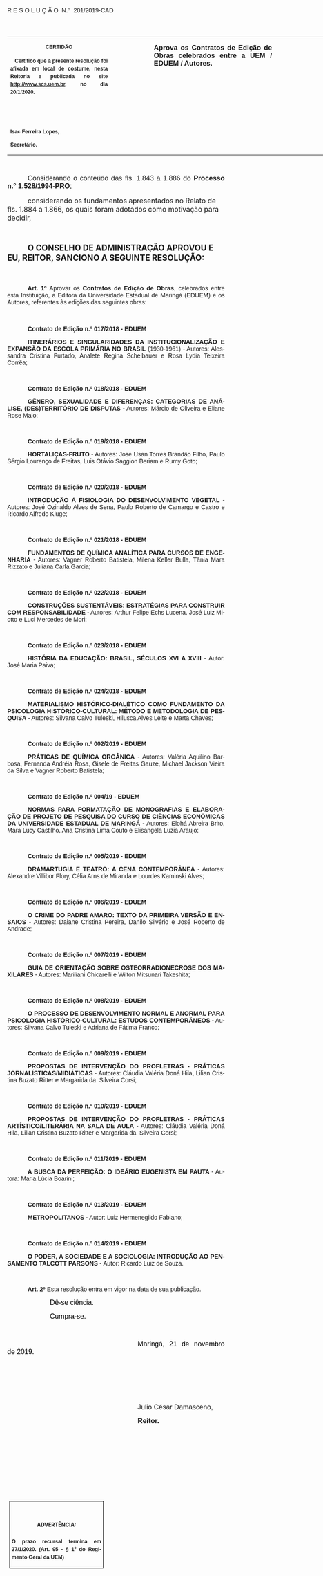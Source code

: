 <body lang=PT-BR link=blue vlink=purple style='tab-interval:35.4pt'>

<div class=WordSection1>

<p class=MsoTitle><span style='font-family:"Arial","sans-serif";mso-bidi-font-family:
"Times New Roman";mso-ansi-language:PT-BR;mso-no-proof:yes'>R E S O L U Ç Ã
O<span style='mso-spacerun:yes'>  </span>N.</span><span style='font-family:
Symbol;mso-ascii-font-family:Arial;mso-hansi-font-family:Arial;mso-ansi-language:
PT-BR;mso-char-type:symbol;mso-symbol-font-family:Symbol;mso-no-proof:yes'><span
style='mso-char-type:symbol;mso-symbol-font-family:Symbol'>°</span></span><span
style='font-family:"Arial","sans-serif";mso-bidi-font-family:"Times New Roman";
mso-ansi-language:PT-BR;mso-no-proof:yes'><span style='mso-spacerun:yes'> 
</span>201/2019-CAD<o:p></o:p></span></p>

<p class=BodyText21><span style='font-size:14.0pt;font-family:"Arial","sans-serif";
mso-bidi-font-family:"Times New Roman";mso-no-proof:yes'><o:p>&nbsp;</o:p></span></p>

<table class=MsoNormalTable border=0 cellspacing=0 cellpadding=0 width=905
 style='width:678.7pt;border-collapse:collapse;mso-padding-alt:0cm 5.4pt 0cm 5.4pt'>
 <tr style='mso-yfti-irow:0;mso-yfti-firstrow:yes;mso-yfti-lastrow:yes'>
  <td width=234 valign=top style='width:175.5pt;padding:0cm 5.4pt 0cm 5.4pt'>
  <p class=MsoNormal align=center style='text-align:center;layout-grid-mode:
  char'><b style='mso-bidi-font-weight:normal'><span style='font-size:9.0pt;
  mso-bidi-font-size:10.0pt;font-family:"Arial","sans-serif";mso-bidi-font-family:
  "Times New Roman";mso-no-proof:yes'>CERTIDÃO<o:p></o:p></span></b></p>
  <p class=MsoNormal style='text-align:justify;line-height:150%'><b
  style='mso-bidi-font-weight:normal'><span style='font-size:9.0pt;line-height:
  150%;font-family:"Arial","sans-serif";mso-bidi-font-family:"Times New Roman";
  mso-no-proof:yes'><span style='mso-spacerun:yes'>   </span>Certifico que a
  presente resolução foi afixada em local de costume, nesta Reitoria e
  publicada no site<span style='color:blue'> </span><a
  href="http://www.scs.uem.br/"><span style='text-decoration:none;text-underline:
  none'>http://www.scs.uem.br</span></a>, no dia</span></b><b style='mso-bidi-font-weight:
  normal'><span style='font-size:9.0pt;mso-bidi-font-size:10.0pt;line-height:
  150%;font-family:"Arial","sans-serif";mso-bidi-font-family:"Times New Roman";
  mso-no-proof:yes'> 20/1/2020.<o:p></o:p></span></b></p>
  <p class=MsoNormal><b style='mso-bidi-font-weight:normal'><span
  style='font-size:9.0pt;mso-bidi-font-size:10.0pt;font-family:"Arial","sans-serif";
  mso-bidi-font-family:"Times New Roman";mso-no-proof:yes'><o:p>&nbsp;</o:p></span></b></p>
  <p class=MsoNormal><b style='mso-bidi-font-weight:normal'><span
  style='font-size:9.0pt;mso-bidi-font-size:10.0pt;font-family:"Arial","sans-serif";
  mso-bidi-font-family:"Times New Roman";mso-no-proof:yes'><o:p>&nbsp;</o:p></span></b></p>
  <p class=MsoNormal><b style='mso-bidi-font-weight:normal'><span
  style='font-size:9.0pt;mso-bidi-font-size:10.0pt;font-family:"Arial","sans-serif";
  mso-bidi-font-family:"Times New Roman";mso-no-proof:yes'>Isac Ferreira Lopes,<o:p></o:p></span></b></p>
  <p class=MsoNormal><b style='mso-bidi-font-weight:normal'><span
  style='font-size:9.0pt;mso-bidi-font-size:10.0pt;font-family:"Arial","sans-serif";
  mso-bidi-font-family:"Times New Roman";mso-no-proof:yes'>Secretário.<o:p></o:p></span></b></p>
  </td>
  <td width=85 valign=top style='width:63.8pt;padding:0cm 5.4pt 0cm 5.4pt'>
  <p class=MsoNormal style='margin-right:-5.4pt'><b><span style='font-size:
  12.0pt;mso-bidi-font-size:10.0pt;font-family:"Arial","sans-serif";mso-bidi-font-family:
  "Times New Roman";mso-no-proof:yes'><o:p>&nbsp;</o:p></span></b></p>
  </td>
  <td width=293 valign=top style='width:219.7pt;padding:0cm 5.4pt 0cm 5.4pt'>
  <p class=MsoNormal style='text-align:justify'><b><span style='font-size:12.0pt;
  font-family:"Arial","sans-serif";mso-no-proof:yes'>Aprova os Contratos de
  Edição de Obras celebrados entre a UEM / EDUEM / Autores.</span></b><b><span
  style='font-size:12.0pt;font-family:"Arial","sans-serif";mso-bidi-font-family:
  "Times New Roman";mso-no-proof:yes'><o:p></o:p></span></b></p>
  </td>
  <td width=293 valign=top style='width:219.7pt;padding:0cm 5.4pt 0cm 5.4pt'>
  <p class=MsoNormal style='text-align:justify'><b><span style='font-size:12.0pt;
  font-family:"Arial","sans-serif";mso-no-proof:yes'><o:p>&nbsp;</o:p></span></b></p>
  </td>
 </tr>
</table>

<p class=BodyText21><span style='font-size:10.0pt;font-family:"Arial","sans-serif";
mso-bidi-font-family:"Times New Roman";mso-no-proof:yes'><o:p>&nbsp;</o:p></span></p>

<p class=MsoNormal style='margin-bottom:2.0pt;text-align:justify;text-indent:
35.45pt'><span style='font-size:12.0pt;mso-bidi-font-size:10.0pt;font-family:
"Arial","sans-serif";mso-bidi-font-family:"Times New Roman"'>Considerando o
conteúdo das fls. 1.843 a 1.886 do <b style='mso-bidi-font-weight:normal'>Processo
<span class=SpellE>n.°</span> 1.528/1994-PRO</b>;<o:p></o:p></span></p>

<p class=MsoBodyTextIndent style='text-indent:35.45pt'><span lang=X-NONE
style='font-size:12.0pt;mso-no-proof:yes'>considerando os fundamentos
apresentados no Relato de fls. 1.8</span><span style='font-size:12.0pt;
mso-ansi-language:PT-BR;mso-no-proof:yes'>84</span><span lang=X-NONE
style='font-size:12.0pt;mso-no-proof:yes'> a 1.8</span><span style='font-size:
12.0pt;mso-ansi-language:PT-BR;mso-no-proof:yes'>6</span><span lang=X-NONE
style='font-size:12.0pt;mso-no-proof:yes'>6, os quais foram adotados como
motivação para decidir,<o:p></o:p></span></p>

<p class=MsoBodyTextIndent style='text-indent:35.45pt'><span lang=X-NONE
style='font-size:12.0pt;mso-no-proof:yes'><o:p>&nbsp;</o:p></span></p>

<p class=MsoBodyTextIndent style='text-indent:35.45pt'><b style='mso-bidi-font-weight:
normal'><span lang=X-NONE style='font-size:14.0pt;mso-no-proof:yes'>O CONSELHO
DE ADMINISTRAÇÃO APROVOU E EU, REITOR, SANCIONO A SEGUINTE RESOLUÇÃO:<o:p></o:p></span></b></p>

<p class=MsoBodyTextIndent style='text-indent:35.45pt'><b style='mso-bidi-font-weight:
normal'><span lang=X-NONE style='font-size:14.0pt;mso-no-proof:yes'><o:p>&nbsp;</o:p></span></b></p>

<p style='margin:0cm;margin-bottom:.0001pt;text-align:justify;text-indent:35.45pt'><b
style='mso-bidi-font-weight:normal'><span style='mso-bidi-font-size:12.0pt;
font-family:"Arial","sans-serif";mso-fareast-font-family:"Arial Unicode MS";
mso-bidi-font-family:"Times New Roman"'>Art. 1º </span></b><span
style='mso-bidi-font-size:12.0pt;font-family:"Arial","sans-serif";mso-fareast-font-family:
"Arial Unicode MS";mso-bidi-font-family:"Times New Roman"'>Aprovar<b
style='mso-bidi-font-weight:normal'> </b>os <b style='mso-bidi-font-weight:
normal'>Contratos de Edição de Obras</b>, celebrados entre esta Instituição, a
Editora da Universidade Estadual de Maringá (EDUEM) e os Autores, referentes às
edições das seguintes obras:<o:p></o:p></span></p>

<p class=MsoNormal style='text-align:justify;text-indent:35.4pt'><span
style='font-size:12.0pt;font-family:"Arial","sans-serif"'><o:p>&nbsp;</o:p></span></p>

<p class=MsoNormal style='text-align:justify;text-indent:35.45pt;tab-stops:
49.65pt'><b style='mso-bidi-font-weight:normal'><span style='font-family:"Arial","sans-serif"'>Contrato
de Edição n.º 017/2018 - EDUEM<o:p></o:p></span></b></p>

<p class=MsoNormal style='text-align:justify;text-indent:35.45pt;tab-stops:
49.65pt'><b style='mso-bidi-font-weight:normal'><span style='font-family:"Arial","sans-serif"'>ITINERÁRIOS
E SINGULARIDADES DA INSTITUCIONALIZAÇÃO E EXPANSÃO DA ESCOLA PRIMÁRIA NO BRASIL</span></b><span
style='font-family:"Arial","sans-serif"'> (1930-1961) - Autores: Alessandra
Cristina Furtado, <span class=SpellE>Analete</span> Regina <span class=SpellE>Schelbauer</span>
e Rosa <span class=SpellE>Lydia</span> Teixeira Corrêa;<o:p></o:p></span></p>

<p class=MsoNormal style='text-align:justify;text-indent:35.45pt;tab-stops:
49.65pt'><span style='font-family:"Arial","sans-serif"'><o:p>&nbsp;</o:p></span></p>

<p class=MsoNormal style='text-align:justify;text-indent:35.45pt;tab-stops:
49.65pt'><b style='mso-bidi-font-weight:normal'><span style='font-family:"Arial","sans-serif"'>Contrato
de Edição n.º 018/2018 - EDUEM<o:p></o:p></span></b></p>

<p class=MsoNormal style='text-align:justify;text-indent:35.45pt;tab-stops:
49.65pt'><b style='mso-bidi-font-weight:normal'><span style='font-family:"Arial","sans-serif"'>GÊNERO,
SEXUALIDADE E DIFERENÇAS: CATEGORIAS DE ANÁLISE, (DES<span class=GramE>)TERRITÓRIO</span>
DE DISPUTAS</span></b><span style='font-family:"Arial","sans-serif"'> -
Autores: Márcio de Oliveira e Eliane Rose Maio;<o:p></o:p></span></p>

<p class=MsoNormal style='text-align:justify;text-indent:35.45pt;tab-stops:
49.65pt'><span style='font-family:"Arial","sans-serif"'><o:p>&nbsp;</o:p></span></p>

<p class=MsoNormal style='text-align:justify;text-indent:35.45pt;tab-stops:
49.65pt'><b style='mso-bidi-font-weight:normal'><span style='font-family:"Arial","sans-serif"'>Contrato
de Edição n.º 019/2018 - EDUEM<o:p></o:p></span></b></p>

<p class=MsoNormal style='text-align:justify;text-indent:35.45pt;tab-stops:
49.65pt'><b style='mso-bidi-font-weight:normal'><span style='font-family:"Arial","sans-serif"'>HORTALIÇAS-FRUTO</span></b><span
style='font-family:"Arial","sans-serif"'> - Autores: José <span class=SpellE>Usan</span>
Torres Brandão Filho, Paulo Sérgio Lourenço de Freitas, <span class=SpellE>Luis</span>
Otávio <span class=SpellE>Saggion</span> <span class=SpellE>Beriam</span> e <span
class=SpellE>Rumy</span> Goto;<o:p></o:p></span></p>

<p class=MsoNormal style='text-align:justify;text-indent:35.45pt;tab-stops:
49.65pt'><span style='font-family:"Arial","sans-serif"'><o:p>&nbsp;</o:p></span></p>

<p class=MsoNormal style='text-align:justify;text-indent:35.45pt;tab-stops:
49.65pt'><b style='mso-bidi-font-weight:normal'><span style='font-family:"Arial","sans-serif"'>Contrato
de Edição n.º 020/2018 - EDUEM<o:p></o:p></span></b></p>

<p class=MsoNormal style='text-align:justify;text-indent:35.45pt;tab-stops:
49.65pt'><b style='mso-bidi-font-weight:normal'><span style='font-family:"Arial","sans-serif"'>INTRODUÇÃO
À FISIOLOGIA DO DESENVOLVIMENTO VEGETAL</span></b><span style='font-family:
"Arial","sans-serif"'> - Autores: José <span class=SpellE>Ozinaldo</span> Alves
de Sena, Paulo Roberto de Camargo e Castro e Ricardo Alfredo <span
class=SpellE>Kluge</span>;<o:p></o:p></span></p>

<p class=MsoNormal style='text-align:justify;text-indent:35.45pt;tab-stops:
49.65pt'><span style='font-family:"Arial","sans-serif"'><o:p>&nbsp;</o:p></span></p>

<p class=MsoNormal style='text-align:justify;text-indent:35.45pt;tab-stops:
49.65pt'><b style='mso-bidi-font-weight:normal'><span style='font-family:"Arial","sans-serif"'>Contrato
de Edição n.º 021/2018 - EDUEM<o:p></o:p></span></b></p>

<p class=MsoNormal style='text-align:justify;text-indent:35.45pt;tab-stops:
49.65pt'><b style='mso-bidi-font-weight:normal'><span style='font-family:"Arial","sans-serif"'>FUNDAMENTOS
DE QUÍMICA ANALÍTICA PARA CURSOS DE ENGENHARIA</span></b><span
style='font-family:"Arial","sans-serif"'> - Autores: Vagner Roberto <span
class=SpellE>Batistela</span>, Milena Keller <span class=SpellE>Bulla</span>,
Tânia Mara <span class=SpellE>Rizzato</span> e Juliana Carla Garcia;<o:p></o:p></span></p>

<p class=MsoNormal style='text-align:justify;text-indent:35.45pt;tab-stops:
49.65pt'><span style='font-family:"Arial","sans-serif"'><o:p>&nbsp;</o:p></span></p>

<p class=MsoNormal style='text-align:justify;text-indent:35.45pt;tab-stops:
49.65pt'><b style='mso-bidi-font-weight:normal'><span style='font-family:"Arial","sans-serif"'>Contrato
de Edição n.º 022/2018 - EDUEM<o:p></o:p></span></b></p>

<p class=MsoNormal style='text-align:justify;text-indent:35.45pt;tab-stops:
49.65pt'><b style='mso-bidi-font-weight:normal'><span style='font-family:"Arial","sans-serif"'>CONSTRUÇÕES
SUSTENTÁVEIS: ESTRATÉGIAS PARA CONSTRUIR COM RESPONSABILIDADE</span></b><span
style='font-family:"Arial","sans-serif"'> - Autores: Arthur Felipe <span
class=SpellE>Echs</span> Lucena, José Luiz <span class=SpellE>Miotto</span> e
Luci Mercedes de Mori;<o:p></o:p></span></p>

<p class=MsoNormal style='text-align:justify;text-indent:1.0cm;tab-stops:49.65pt'><span
style='font-family:"Arial","sans-serif"'><o:p>&nbsp;</o:p></span></p>

<p class=MsoNormal style='text-align:justify;text-indent:35.45pt;tab-stops:
49.65pt'><b style='mso-bidi-font-weight:normal'><span style='font-family:"Arial","sans-serif"'>Contrato
de Edição n.º 023/2018 - EDUEM<o:p></o:p></span></b></p>

<p class=MsoNormal style='text-align:justify;text-indent:35.45pt;tab-stops:
49.65pt'><b style='mso-bidi-font-weight:normal'><span style='font-family:"Arial","sans-serif"'>HISTÓRIA
DA EDUCAÇÃO: BRASIL, SÉCULOS XVI A XVIII</span></b><span style='font-family:
"Arial","sans-serif"'> - Autor: José Maria Paiva;<o:p></o:p></span></p>

<p class=MsoNormal style='text-align:justify;text-indent:35.45pt;tab-stops:
49.65pt'><b style='mso-bidi-font-weight:normal'><span style='font-family:"Arial","sans-serif"'><o:p>&nbsp;</o:p></span></b></p>

<p class=MsoNormal style='text-align:justify;text-indent:35.45pt;tab-stops:
49.65pt'><b style='mso-bidi-font-weight:normal'><span style='font-family:"Arial","sans-serif"'>Contrato
de Edição n.º 024/2018 - EDUEM<o:p></o:p></span></b></p>

<p class=MsoNormal style='text-align:justify;text-indent:35.45pt;tab-stops:
49.65pt'><b style='mso-bidi-font-weight:normal'><span style='font-family:"Arial","sans-serif"'>MATERIALISMO
HISTÓRICO-DIALÉTICO COMO FUNDAMENTO DA PSICOLOGIA HISTÓRICO-CULTURAL: MÉTODO E
METODOLOGIA DE PESQUISA</span></b><span style='font-family:"Arial","sans-serif"'>
- Autores: Silvana Calvo <span class=SpellE>Tuleski</span>, <span class=SpellE>Hilusca</span>
Alves Leite e Marta Chaves;<o:p></o:p></span></p>

<p class=MsoNormal style='text-align:justify;text-indent:35.45pt;tab-stops:
49.65pt'><span style='font-family:"Arial","sans-serif"'><o:p>&nbsp;</o:p></span></p>

<p class=MsoNormal style='text-align:justify;text-indent:35.45pt;tab-stops:
49.65pt'><b style='mso-bidi-font-weight:normal'><span style='font-family:"Arial","sans-serif"'>Contrato
de Edição n.º 002/2019 - EDUEM<o:p></o:p></span></b></p>

<p class=MsoNormal style='text-align:justify;text-indent:35.45pt;tab-stops:
49.65pt'><b style='mso-bidi-font-weight:normal'><span style='font-family:"Arial","sans-serif"'>PRÁTICAS
DE QUÍMICA ORGÂNICA</span></b><span style='font-family:"Arial","sans-serif"'> -
Autores: Valéria Aquilino Barbosa, Fernanda Andréia Rosa, Gisele de Freitas <span
class=SpellE>Gauze</span>, Michael Jackson Vieira da Silva e Vagner Roberto <span
class=SpellE>Batistela</span>;<o:p></o:p></span></p>

<p class=MsoNormal style='text-align:justify;text-indent:35.45pt;tab-stops:
49.65pt'><span style='font-family:"Arial","sans-serif"'><o:p>&nbsp;</o:p></span></p>

<p class=MsoNormal style='text-align:justify;text-indent:35.45pt;tab-stops:
49.65pt'><b style='mso-bidi-font-weight:normal'><span style='font-family:"Arial","sans-serif"'>Contrato
de Edição n.º 004/19 - EDUEM<o:p></o:p></span></b></p>

<p class=MsoNormal style='text-align:justify;text-indent:35.45pt;tab-stops:
49.65pt'><b style='mso-bidi-font-weight:normal'><span style='font-family:"Arial","sans-serif"'>NORMAS
PARA FORMATAÇÃO DE MONOGRAFIAS E ELABORAÇÃO DE PROJETO DE PESQUISA DO CURSO DE
CIÊNCIAS ECONÔMICAS DA UNIVERSIDADE ESTADUAL DE MARINGÁ </span></b><span
style='font-family:"Arial","sans-serif"'>- Autores: <span class=SpellE>Elohá</span>
<span class=SpellE>Abreira</span> Brito, Mara Lucy Castilho, Ana Cristina Lima
Couto e Elisangela Luzia <span class=SpellE>Araujo</span>;<o:p></o:p></span></p>

<p class=MsoNormal style='text-align:justify;text-indent:35.45pt;tab-stops:
49.65pt'><span style='font-family:"Arial","sans-serif"'><o:p>&nbsp;</o:p></span></p>

<p class=MsoNormal style='text-align:justify;text-indent:35.45pt;tab-stops:
49.65pt'><b style='mso-bidi-font-weight:normal'><span style='font-family:"Arial","sans-serif"'>Contrato
de Edição n.º 005/2019 - EDUEM<o:p></o:p></span></b></p>

<p class=MsoNormal style='text-align:justify;text-indent:35.45pt;tab-stops:
49.65pt'><b style='mso-bidi-font-weight:normal'><span style='font-family:"Arial","sans-serif"'>DRAMARTUGIA
E TEATRO: A CENA CONTEMPORÂNEA </span></b><span style='font-family:"Arial","sans-serif"'>-
Autores: Alexandre <span class=SpellE>Villibor</span> Flory, Célia Arns de
Miranda e Lourdes <span class=SpellE>Kaminski</span> Alves;<o:p></o:p></span></p>

<p class=MsoNormal style='text-align:justify;text-indent:35.45pt;tab-stops:
49.65pt'><span style='font-family:"Arial","sans-serif"'><o:p>&nbsp;</o:p></span></p>

<p class=MsoNormal style='text-align:justify;text-indent:35.45pt;tab-stops:
49.65pt'><b style='mso-bidi-font-weight:normal'><span style='font-family:"Arial","sans-serif"'>Contrato
de Edição n.º 006/2019 - EDUEM<o:p></o:p></span></b></p>

<p class=MsoNormal style='text-align:justify;text-indent:35.45pt;tab-stops:
49.65pt'><b style='mso-bidi-font-weight:normal'><span style='font-family:"Arial","sans-serif"'>O
CRIME DO PADRE AMARO: TEXTO DA PRIMEIRA VERSÃO E ENSAIOS </span></b><span
style='font-family:"Arial","sans-serif"'>- Autores: Daiane Cristina Pereira,
Danilo Silvério e José Roberto de Andrade;<o:p></o:p></span></p>

<p class=MsoNormal style='text-align:justify;text-indent:35.45pt;tab-stops:
49.65pt'><span style='font-family:"Arial","sans-serif"'><o:p>&nbsp;</o:p></span></p>

<p class=MsoNormal style='text-align:justify;text-indent:35.45pt;tab-stops:
49.65pt'><b style='mso-bidi-font-weight:normal'><span style='font-family:"Arial","sans-serif"'>Contrato
de Edição n.º 007/2019 - EDUEM<o:p></o:p></span></b></p>

<p class=MsoNormal style='text-align:justify;text-indent:35.45pt;tab-stops:
49.65pt'><b style='mso-bidi-font-weight:normal'><span style='font-family:"Arial","sans-serif"'>GUIA
DE ORIENTAÇÃO SOBRE OSTEORRADIONECROSE DOS MAXILARES</span></b><span
style='font-family:"Arial","sans-serif"'> - Autores: <span class=SpellE>Mariliani</span>
<span class=SpellE>Chicarelli</span> e Wilton <span class=SpellE>Mitsunari</span>
Takeshita;<o:p></o:p></span></p>

<p class=MsoNormal style='text-align:justify;text-indent:35.45pt;tab-stops:
49.65pt'><span style='font-family:"Arial","sans-serif"'><o:p>&nbsp;</o:p></span></p>

<p class=MsoNormal style='text-align:justify;text-indent:35.45pt;tab-stops:
49.65pt'><b style='mso-bidi-font-weight:normal'><span style='font-family:"Arial","sans-serif"'>Contrato
de Edição n.º 008/2019 - EDUEM<o:p></o:p></span></b></p>

<p class=MsoNormal style='text-align:justify;text-indent:35.45pt;tab-stops:
49.65pt'><b style='mso-bidi-font-weight:normal'><span style='font-family:"Arial","sans-serif"'>O
PROCESSO DE DESENVOLVIMENTO NORMAL E ANORMAL PARA PSICOLOGIA
HISTÓRICO-CULTURAL: ESTUDOS CONTEMPORÂNEOS</span></b><span style='font-family:
"Arial","sans-serif"'> ­­- Autores: Silvana Calvo <span class=SpellE>Tuleski</span>
e Adriana de Fátima Franco;<o:p></o:p></span></p>

<p class=MsoNormal style='text-align:justify;text-indent:35.45pt;tab-stops:
49.65pt'><span style='font-family:"Arial","sans-serif"'><o:p>&nbsp;</o:p></span></p>

<p class=MsoNormal style='text-align:justify;text-indent:35.45pt;tab-stops:
49.65pt'><b style='mso-bidi-font-weight:normal'><span style='font-family:"Arial","sans-serif"'>Contrato
de Edição n.º 009/2019 - EDUEM<o:p></o:p></span></b></p>

<p class=MsoNormal style='text-align:justify;text-indent:35.45pt;tab-stops:
49.65pt'><b style='mso-bidi-font-weight:normal'><span style='font-family:"Arial","sans-serif"'>PROPOSTAS
DE INTERVENÇÃO DO PROFLETRAS - PRÁTICAS <span class=GramE>JORNALÍSTICAS/MIDIÁTICAS</span></span></b><span
style='font-family:"Arial","sans-serif"'> - Autores: Cláudia Valéria <span
class=SpellE>Doná</span> <span class=SpellE>Hila</span>, Lilian Cristina <span
class=SpellE>Buzato</span> <span class=SpellE>Ritter</span> e Margarida da<span
style='mso-spacerun:yes'>  </span>Silveira <span class=SpellE>Corsi</span>;<o:p></o:p></span></p>

<p class=MsoNormal style='text-align:justify;text-indent:35.45pt;tab-stops:
49.65pt'><b style='mso-bidi-font-weight:normal'><span style='font-family:"Arial","sans-serif"'><o:p>&nbsp;</o:p></span></b></p>

<p class=MsoNormal style='text-align:justify;text-indent:35.45pt;tab-stops:
49.65pt'><b style='mso-bidi-font-weight:normal'><span style='font-family:"Arial","sans-serif"'>Contrato
de Edição n.º 010/2019 - EDUEM<o:p></o:p></span></b></p>

<p class=MsoNormal style='text-align:justify;text-indent:35.45pt;tab-stops:
49.65pt'><b style='mso-bidi-font-weight:normal'><span style='font-family:"Arial","sans-serif"'>PROPOSTAS
DE INTERVENÇÃO DO PROFLETRAS - PRÁTICAS ARTÍSTICO/LITERÁRIA NA SALA DE AULA </span></b><span
style='font-family:"Arial","sans-serif"'>- Autores: Cláudia Valéria <span
class=SpellE>Doná</span> <span class=SpellE>Hila</span>, Lilian Cristina <span
class=SpellE>Buzato</span> <span class=SpellE>Ritter</span> e Margarida da<span
class=GramE><span style='mso-spacerun:yes'>  </span></span>Silveira <span
class=SpellE>Corsi</span>;<o:p></o:p></span></p>

<p class=MsoNormal style='text-align:justify;text-indent:35.45pt;tab-stops:
49.65pt'><span style='font-family:"Arial","sans-serif"'><o:p>&nbsp;</o:p></span></p>

<p class=MsoNormal style='text-align:justify;text-indent:35.45pt;tab-stops:
49.65pt'><b style='mso-bidi-font-weight:normal'><span style='font-family:"Arial","sans-serif"'>Contrato
de Edição n.º 011/2019 - EDUEM<o:p></o:p></span></b></p>

<p class=MsoNormal style='text-align:justify;text-indent:35.45pt;tab-stops:
49.65pt'><b style='mso-bidi-font-weight:normal'><span style='font-family:"Arial","sans-serif"'>A
BUSCA DA PERFEIÇÃO: O IDEÁRIO EUGENISTA EM PAUTA </span></b><span
style='font-family:"Arial","sans-serif"'>- Autora: Maria Lúcia <span
class=SpellE>Boarini</span>;<o:p></o:p></span></p>

<p class=MsoNormal style='text-align:justify;text-indent:35.45pt;tab-stops:
49.65pt'><span style='font-family:"Arial","sans-serif"'><o:p>&nbsp;</o:p></span></p>

<p class=MsoNormal style='text-align:justify;text-indent:35.45pt;tab-stops:
49.65pt'><b style='mso-bidi-font-weight:normal'><span style='font-family:"Arial","sans-serif"'>Contrato
de Edição n.º 013/2019 - EDUEM<o:p></o:p></span></b></p>

<p class=MsoNormal style='text-align:justify;text-indent:35.45pt;tab-stops:
49.65pt'><b style='mso-bidi-font-weight:normal'><span style='font-family:"Arial","sans-serif"'>METROPOLITANOS
</span></b><span style='font-family:"Arial","sans-serif"'>- Autor: Luiz
Hermenegildo Fabiano;<o:p></o:p></span></p>

<p class=MsoNormal style='text-align:justify;text-indent:35.45pt;tab-stops:
49.65pt'><b style='mso-bidi-font-weight:normal'><span style='font-family:"Arial","sans-serif"'><o:p>&nbsp;</o:p></span></b></p>

<p class=MsoNormal style='text-align:justify;text-indent:35.45pt;tab-stops:
49.65pt'><b style='mso-bidi-font-weight:normal'><span style='font-family:"Arial","sans-serif"'>Contrato
de Edição n.º 014/2019 - EDUEM<o:p></o:p></span></b></p>

<p class=MsoNormal style='text-align:justify;text-indent:35.45pt;tab-stops:
49.65pt'><b style='mso-bidi-font-weight:normal'><span style='font-family:"Arial","sans-serif"'>O
PODER, A SOCIEDADE E A SOCIOLOGIA: INTRODUÇÃO AO PENSAMENTO TALCOTT PARSONS </span></b><span
style='font-family:"Arial","sans-serif"'>-<b style='mso-bidi-font-weight:normal'>
</b>Autor: Ricardo Luiz de Souza.<o:p></o:p></span></p>

<p class=MsoNormal style='text-align:justify;text-indent:35.45pt;tab-stops:
49.65pt'><span style='font-family:"Arial","sans-serif"'><o:p>&nbsp;</o:p></span></p>

<p style='margin:0cm;margin-bottom:.0001pt;text-align:justify;text-indent:35.45pt'><b
style='mso-bidi-font-weight:normal'><span style='mso-bidi-font-size:12.0pt;
font-family:"Arial","sans-serif"'>Art. 2º </span></b><span style='mso-bidi-font-size:
12.0pt;font-family:"Arial","sans-serif";mso-bidi-font-family:"Times New Roman";
mso-no-proof:yes'>Esta resolução entra em vigor na data de sua publicação.</span><span
style='mso-bidi-font-size:12.0pt;font-family:"Arial","sans-serif";mso-fareast-font-family:
"Arial Unicode MS";mso-bidi-font-family:"Times New Roman";letter-spacing:-.2pt;
mso-no-proof:yes'><o:p></o:p></span></p>

<p class=MsoNormal style='margin-left:35.35pt;text-align:justify;text-indent:
35.45pt'><span style='font-size:12.0pt;font-family:"Arial","sans-serif";
color:black;mso-no-proof:yes'><span style='mso-spacerun:yes'> </span>Dê-se
ciência.<o:p></o:p></span></p>

<p class=MsoNormal style='margin-left:35.35pt;text-align:justify;text-indent:
35.45pt'><span style='font-size:12.0pt;font-family:"Arial","sans-serif";
color:black;mso-no-proof:yes'><span style='mso-spacerun:yes'> </span>Cumpra-se.<o:p></o:p></span></p>

<p class=MsoNormal style='text-align:justify;text-indent:35.45pt'><span
style='font-size:12.0pt;font-family:"Arial","sans-serif";color:black;
mso-no-proof:yes'><o:p>&nbsp;</o:p></span></p>

<p class=MsoNormal style='text-align:justify;text-indent:8.0cm'><span
style='font-size:12.0pt;font-family:"Arial","sans-serif";color:black;
mso-no-proof:yes'>Maringá, 21 de novembro de 2019.<o:p></o:p></span></p>

<p class=MsoNormal style='text-align:justify;text-indent:8.0cm'><span
style='font-size:12.0pt;font-family:"Arial","sans-serif";mso-bidi-font-family:
"Times New Roman";mso-no-proof:yes'><o:p>&nbsp;</o:p></span></p>

<p class=MsoNormal style='text-align:justify;text-indent:8.0cm'><span
style='font-size:12.0pt;font-family:"Arial","sans-serif";mso-bidi-font-family:
"Times New Roman";mso-no-proof:yes'><o:p>&nbsp;</o:p></span></p>

<p class=MsoNormal style='text-align:justify;text-indent:8.0cm'><span
style='font-size:12.0pt;font-family:"Arial","sans-serif";mso-bidi-font-family:
"Times New Roman";mso-no-proof:yes'><o:p>&nbsp;</o:p></span></p>

<p class=MsoNormal style='text-align:justify;text-indent:8.0cm'><span
style='font-size:12.0pt;font-family:"Arial","sans-serif";mso-bidi-font-family:
"Times New Roman";mso-no-proof:yes'>Julio César Damasceno,<o:p></o:p></span></p>

<p class=MsoNormal style='text-align:justify;text-indent:8.0cm;tab-stops:8.0cm 276.45pt'><b
style='mso-bidi-font-weight:normal'><span style='font-size:12.0pt;font-family:
"Arial","sans-serif";mso-bidi-font-family:"Times New Roman";mso-no-proof:yes'>Reitor.<o:p></o:p></span></b></p>

<p class=MsoNormal style='text-align:justify;text-indent:8.0cm;tab-stops:8.0cm 276.45pt'><b
style='mso-bidi-font-weight:normal'><span style='font-size:12.0pt;font-family:
"Arial","sans-serif";mso-bidi-font-family:"Times New Roman";mso-no-proof:yes'><o:p>&nbsp;</o:p></span></b></p>

<p class=MsoNormal style='text-align:justify;text-indent:8.0cm;tab-stops:8.0cm 276.45pt'><b
style='mso-bidi-font-weight:normal'><span style='font-size:12.0pt;font-family:
"Arial","sans-serif";mso-bidi-font-family:"Times New Roman";mso-no-proof:yes'><o:p>&nbsp;</o:p></span></b></p>

<p class=MsoNormal style='text-align:justify;text-indent:8.0cm;tab-stops:8.0cm 276.45pt'><b
style='mso-bidi-font-weight:normal'><span style='font-size:12.0pt;font-family:
"Arial","sans-serif";mso-bidi-font-family:"Times New Roman";mso-no-proof:yes'><o:p>&nbsp;</o:p></span></b></p>

<p class=MsoNormal style='text-align:justify;text-indent:8.0cm;tab-stops:8.0cm 276.45pt'><b
style='mso-bidi-font-weight:normal'><span style='font-size:12.0pt;font-family:
"Arial","sans-serif";mso-bidi-font-family:"Times New Roman";mso-no-proof:yes'><o:p>&nbsp;</o:p></span></b></p>

<p class=MsoNormal style='text-align:justify;text-indent:8.0cm;tab-stops:8.0cm 276.45pt'><b
style='mso-bidi-font-weight:normal'><span style='font-size:12.0pt;font-family:
"Arial","sans-serif";mso-bidi-font-family:"Times New Roman";mso-no-proof:yes'><o:p>&nbsp;</o:p></span></b></p>

<table class=MsoNormalTable border=1 cellspacing=0 cellpadding=0
 style='margin-left:3.5pt;border-collapse:collapse;border:none;mso-border-alt:
 solid windowtext .5pt;mso-yfti-tbllook:1184;mso-padding-alt:0cm 3.5pt 0cm 3.5pt;
 mso-border-insideh:.5pt solid windowtext;mso-border-insidev:.5pt solid windowtext'>
 <tr style='mso-yfti-irow:0;mso-yfti-firstrow:yes;mso-yfti-lastrow:yes'>
  <td width=207 valign=top style='width:155.6pt;border:solid windowtext 1.0pt;
  mso-border-alt:solid windowtext .5pt;padding:0cm 3.5pt 0cm 3.5pt'>
  <h1 align=center style='text-align:center;line-height:150%'><span
  lang=X-NONE style='font-size:9.0pt;mso-bidi-font-size:10.0pt;line-height:
  150%;mso-no-proof:yes'>ADVERTÊNCIA:<o:p></o:p></span></h1>
  <p class=MsoNormal style='text-align:justify;line-height:150%'><b
  style='mso-bidi-font-weight:normal'><span style='font-size:9.0pt;mso-bidi-font-size:
  10.0pt;line-height:150%;font-family:"Arial","sans-serif";mso-bidi-font-family:
  "Times New Roman";mso-no-proof:yes'>O prazo recursal termina em 27/1/2020.
  (Art. 95 - § 1º do Regimento Geral da UEM)</span></b><span style='font-size:
  9.0pt;mso-bidi-font-size:10.0pt;line-height:150%;font-family:"Arial","sans-serif";
  mso-bidi-font-family:"Times New Roman";mso-no-proof:yes'><o:p></o:p></span></p>
  </td>
 </tr>
</table>

<p class=MsoNormal style='text-align:justify;text-indent:8.0cm'><span
style='mso-bidi-font-size:12.0pt;font-family:"Arial","sans-serif";mso-no-proof:
yes'><o:p>&nbsp;</o:p></span></p>

</div>

</body>
